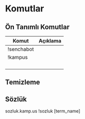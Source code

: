# Komutlar

## Ön Tanımlı Komutlar <Badge type="tip" text="beta"/>

| Komut      | Açıklama |
| ---------- | -------- |
| !senchabot |          |
| !kampus    |          |
|            |          |
|            |          |
|            |          |
|            |          |

## Temizleme <Badge type="tip" text="beta"/>

## Sözlük <Badge type="tip" text="beta"/>

sozluk.kamp.us
!sozluk [term_name]
